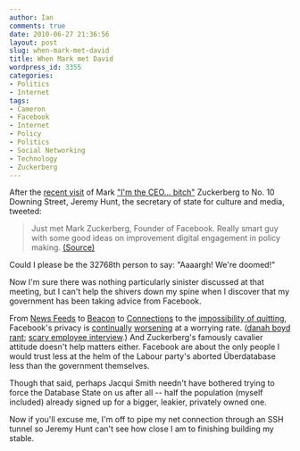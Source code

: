 ```yaml
---
author: Ian
comments: true
date: 2010-06-27 21:36:56
layout: post
slug: when-mark-met-david
title: When Mark met David
wordpress_id: 3355
categories:
- Politics
- Internet
tags:
- Cameron
- Facebook
- Internet
- Policy
- Politics
- Social Networking
- Technology
- Zuckerberg
---
```


After the [recent visit](http://blogs.ft.com/techblog/2010/06/mark-zuckerberg-friends-david-cameron/) of Mark ["I'm the CEO... bitch"](http://money.cnn.com/magazines/fortune/fortune_archive/2005/11/28/8361945/index.htm) Zuckerberg to No. 10 Downing Street, Jeremy Hunt, the secretary of state for culture and media, tweeted:

> Just met Mark Zuckerberg, Founder of Facebook. Really smart guy with some good ideas on improvement digital engagement in policy making. [(Source)](https://twitter.com/Jeremy_Hunt/status/16683834001)

Could I please be the 32768th person to say:  "Aaaargh!  We're doomed!"

Now I'm sure there was nothing particularly sinister discussed at that meeting, but I can't help the shivers down my spine when I discover that my government has been taking advice from Facebook.

From [News Feeds](http://www.danah.org/papers/FacebookAndPrivacy.html) to [Beacon](http://news.cnet.com/8301-13577_3-9823063-36.html) to [Connections](https://www.eff.org/deeplinks/2010/05/things-you-need-know-about-facebook) to the [impossibility of quitting](http://futuretense.publicradio.org/episode/index.php?id=589324659), Facebook's privacy is [continually](https://www.eff.org/deeplinks/2010/04/facebook-timeline/) [worsening](http://www.deobfuscate.org/?p=166) at a worrying rate.  ([danah boyd rant](http://www.zephoria.org/thoughts/archives/2010/05/14/facebook-and-radical-transparency-a-rant.html); [scary employee interview](http://therumpus.net/2010/01/conversations-about-the-internet-5-anonymous-facebook-employee/?full=yes).)  And Zuckerberg's famously cavalier attitude doesn't help matters either.  Facebook are about the only people I would trust less at the helm of the Labour party's aborted Überdatabase less than the government themselves.

Though that said, perhaps Jacqui Smith needn't have bothered trying to force the Database State on us after all -- half the population (myself included) already signed up for a bigger, leakier, privately owned one.

Now if you'll excuse me, I'm off to pipe my net connection through an SSH tunnel so Jeremy Hunt can't see how close I am to finishing building my stable.
